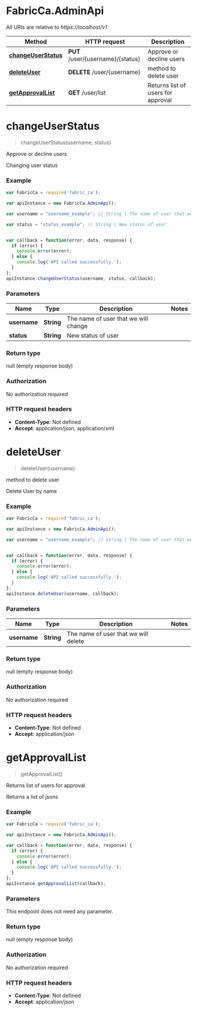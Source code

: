 # FabricCa.AdminApi

All URIs are relative to *https://localhost/v1*

Method | HTTP request | Description
------------- | ------------- | -------------
[**changeUserStatus**](AdminApi.md#changeUserStatus) | **PUT** /user/{username}/{status} | Approve or decline users
[**deleteUser**](AdminApi.md#deleteUser) | **DELETE** /user/{username} | method to delete user
[**getApprovalList**](AdminApi.md#getApprovalList) | **GET** /user/list | Returns list of users for approval


<a name="changeUserStatus"></a>
# **changeUserStatus**
> changeUserStatus(username, status)

Approve or decline users

Changing user status

### Example
```javascript
var FabricCa = require('fabric_ca');

var apiInstance = new FabricCa.AdminApi();

var username = "username_example"; // String | The name of user that we will change

var status = "status_example"; // String | New status of user


var callback = function(error, data, response) {
  if (error) {
    console.error(error);
  } else {
    console.log('API called successfully.');
  }
};
apiInstance.changeUserStatus(username, status, callback);
```

### Parameters

Name | Type | Description  | Notes
------------- | ------------- | ------------- | -------------
 **username** | **String**| The name of user that we will change | 
 **status** | **String**| New status of user | 

### Return type

null (empty response body)

### Authorization

No authorization required

### HTTP request headers

 - **Content-Type**: Not defined
 - **Accept**: application/json, application/xml

<a name="deleteUser"></a>
# **deleteUser**
> deleteUser(username)

method to delete user

Delete User by name

### Example
```javascript
var FabricCa = require('fabric_ca');

var apiInstance = new FabricCa.AdminApi();

var username = "username_example"; // String | The name of user that we will delete


var callback = function(error, data, response) {
  if (error) {
    console.error(error);
  } else {
    console.log('API called successfully.');
  }
};
apiInstance.deleteUser(username, callback);
```

### Parameters

Name | Type | Description  | Notes
------------- | ------------- | ------------- | -------------
 **username** | **String**| The name of user that we will delete | 

### Return type

null (empty response body)

### Authorization

No authorization required

### HTTP request headers

 - **Content-Type**: Not defined
 - **Accept**: application/json

<a name="getApprovalList"></a>
# **getApprovalList**
> getApprovalList()

Returns list of users for approval

Returns a list of jsons

### Example
```javascript
var FabricCa = require('fabric_ca');

var apiInstance = new FabricCa.AdminApi();

var callback = function(error, data, response) {
  if (error) {
    console.error(error);
  } else {
    console.log('API called successfully.');
  }
};
apiInstance.getApprovalList(callback);
```

### Parameters
This endpoint does not need any parameter.

### Return type

null (empty response body)

### Authorization

No authorization required

### HTTP request headers

 - **Content-Type**: Not defined
 - **Accept**: application/json

